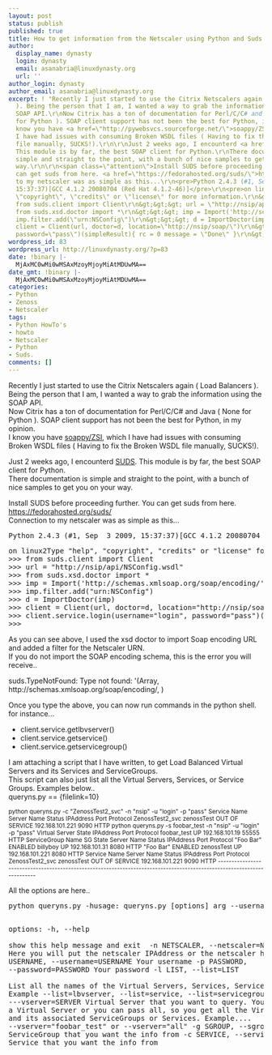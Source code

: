 ```yaml
---
layout: post
status: publish
published: true
title: How to get information from the Netscaler using Python and Suds.
author:
  display_name: dynasty
  login: dynasty
  email: asanabria@linuxdynasty.org
  url: ''
author_login: dynasty
author_email: asanabria@linuxdynasty.org
excerpt: ! "Recently I just started to use the Citrix Netscalers again ( Load Balancers
  ). Being the person that I am, I wanted a way to grab the information using the
  SOAP API.\r\nNow Citrix has a ton of documentation for Perl/C/C# and Java ( None
  for Python ). SOAP client support has not been the best for Python, in my opinion.\r\nI
  know you have <a href=\"http://pywebsvcs.sourceforge.net/\">soappy/ZSI</a>, which
  I have had issues with consuming Broken WSDL files ( Having to fix the Broken WSDL
  file manually, SUCKS!).\r\n\r\nJust 2 weeks ago, I encounterd <a href=\"https://fedorahosted.org/suds/\">SUDS</a>.
  This module is by far, the best SOAP client for Python.\r\nThere documentation is
  simple and straight to the point, with a bunch of nice samples to get you on your
  way.\r\n\r\n<span class=\"attention\">Install SUDS before proceeding further. You
  can get suds from here. <a href=\"https://fedorahosted.org/suds/\">https://fedorahosted.org/suds/</a></span>\r\nConnection
  to my netscaler was as simple as this...\r\n<pre>Python 2.4.3 (#1, Sep  3 2009,
  15:37:37)[GCC 4.1.2 20080704 (Red Hat 4.1.2-46)]</pre>\r\n<pre>on linux2Type \"help\",
  \"copyright\", \"credits\" or \"license\" for more information.\r\n&gt;&gt;&gt;
  from suds.client import Client\r\n&gt;&gt;&gt; url = \"http://nsip/api/NSConfig.wsdl\"\r\n&gt;&gt;&gt;
  from suds.xsd.doctor import *\r\n&gt;&gt;&gt; imp = Import('http://schemas.xmlsoap.org/soap/encoding/')\r\n&gt;&gt;&gt;
  imp.filter.add(\"urn:NSConfig\")\r\n&gt;&gt;&gt; d = ImportDoctor(imp)\r\n&gt;&gt;&gt;
  client = Client(url, doctor=d, location=\"http://nsip/soap/\")\r\n&gt;&gt;&gt; client.service.login(username=\"login\",
  password=\"pass\")(simpleResult){ rc = 0 message = \"Done\" }\r\n&gt;&gt;&gt;</pre>\r\n"
wordpress_id: 83
wordpress_url: http://linuxdynasty.org/?p=83
date: !binary |-
  MjAxMC0wMi0wMSAxMzoyMjoyMiAtMDUwMA==
date_gmt: !binary |-
  MjAxMC0wMi0wMSAxMzoyMjoyMiAtMDUwMA==
categories:
- Python
- Zenoss
- Netscaler
tags:
- Python HowTo's
- howto
- Netscaler
- Python
- Suds.
comments: []
---
```

<p>Recently I just started to use the Citrix Netscalers again ( Load Balancers ). Being the person that I am, I wanted a way to grab the information using the SOAP API.<br />
Now Citrix has a ton of documentation for Perl/C/C# and Java ( None for Python ). SOAP client support has not been the best for Python, in my opinion.<br />
I know you have <a href="http://pywebsvcs.sourceforge.net/">soappy/ZSI</a>, which I have had issues with consuming Broken WSDL files ( Having to fix the Broken WSDL file manually, SUCKS!).</p>
<p>Just 2 weeks ago, I encounterd <a href="https://fedorahosted.org/suds/">SUDS</a>. This module is by far, the best SOAP client for Python.<br />
There documentation is simple and straight to the point, with a bunch of nice samples to get you on your way.</p>
<p><span class="attention">Install SUDS before proceeding further. You can get suds from here. <a href="https://fedorahosted.org/suds/">https://fedorahosted.org/suds/</a></span><br />
Connection to my netscaler was as simple as this...</p>
<pre>Python 2.4.3 (#1, Sep  3 2009, 15:37:37)[GCC 4.1.2 20080704 (Red Hat 4.1.2-46)]</pre>
<pre>on linux2Type "help", "copyright", "credits" or "license" for more information.
&gt;&gt;&gt; from suds.client import Client
&gt;&gt;&gt; url = "http://nsip/api/NSConfig.wsdl"
&gt;&gt;&gt; from suds.xsd.doctor import *
&gt;&gt;&gt; imp = Import('http://schemas.xmlsoap.org/soap/encoding/')
&gt;&gt;&gt; imp.filter.add("urn:NSConfig")
&gt;&gt;&gt; d = ImportDoctor(imp)
&gt;&gt;&gt; client = Client(url, doctor=d, location="http://nsip/soap/")
&gt;&gt;&gt; client.service.login(username="login", password="pass")(simpleResult){ rc = 0 message = "Done" }
&gt;&gt;&gt;</pre>
<p><a id="more"></a><a id="more-83"></a></p>
<p>As you can see above, I used the xsd doctor to import Soap encoding URL and added a filter for the Netscaler URN.<br />
If you do not import the SOAP encoding schema, this is the error you will receive..</p>
<p><span class="alert">suds.TypeNotFound: Type not found: '(Array, http://schemas.xmlsoap.org/soap/encoding/, )</span></p>
<p>Once you type the above, you can now run commands in the python shell. for instance...</p>
<ul>
<li>client.service.getlbvserver()</li>
<li>client.service.getservice()</li>
<li>client.service.getservicegroup()</li>
</ul>
<p>I am attaching a script that I have written, to get Load Balanced Virtual Servers and its Services and ServiceGroups.<br />
This script can also just list all the Virtual Servers, Services, or Service Groups. Examples below..<br />
queryns.py == {filelink=10}</p>
<p><small>python queryns.py -c "ZenossTest2_svc" -n "nsip" -u "login" -p "pass" Service Name Server Name Status IPAddress Port Protocol ZenossTest2_svc zenossTest OUT OF SERVICE 192.168.101.221 9090 HTTP python queryns.py -s foobar_test -n "nsip" -u "login" -p "pass" Virtual Server State IPAddress Port Protocol foobar_test UP 192.168.101.19 55555 HTTP ServiceGroup Name SG State Server Name Status IPAddress Port Protocol "Foo Bar" ENABLED billyboy UP 192.168.101.31 8080 HTTP "Foo Bar" ENABLED zenossTest UP 192.168.101.221 8080 HTTP Service Name Server Name Status IPAddress Port Protocol ZenossTest2_svc zenossTest OUT OF SERVICE 192.168.101.221 9090 HTTP ------------------------------------------------------------------------------------------------------------------------</small></p>
<p>All the options are here..</p>
<pre>python queryns.py -husage: queryns.py [options] arg --username=username --password=password --netscaler=netscalerip

options: -h, --help            
show this help message and exit 
-n NETSCALER, --netscaler=NETSCALER
                       Here you will put the netscaler IPAddress or the                       netscaler hostname-u USERNAME, --username=USERNAME
                       Your username -p PASSWORD, --password=PASSWORD                       Your password -l LIST, --list=LIST  
List all the names of the Virtual Servers, Services,
                       ServiceGroups. Example --list=lbvserver, --list=service, --list=servicegroup -s SERVER, ---vserver=SERVER
                       Virtual Server that you want to query. You can choose
                       a Virtual Server or you can pass all, so you get all
                       the Virtual Servers and its associated
                       ServiceGroups or Services. Example....
                       --vserver="foobar_test" or --vserver="all" 
-g SGROUP, --sgroup=SGROUP
                       ServiceGroup that you want the info from -c SERVICE, 
--service=SERVICE                       Service that you want the info from</pre>
